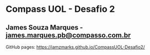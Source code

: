 # Compass UOL - Desafio 2 
## James Souza Marques - james.marques.pb@compasso.com.br

GitHub pages: https://jamzmarks.github.io/CompassUOL-Desafio2/
